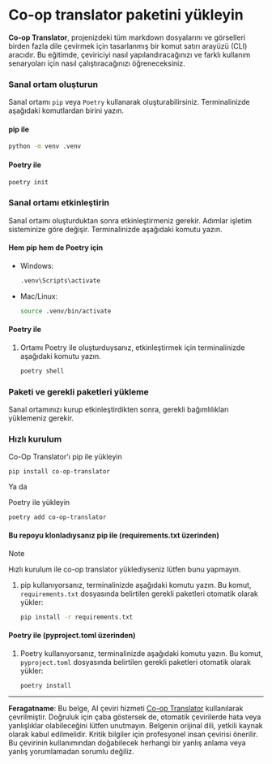 <!--
CO_OP_TRANSLATOR_METADATA:
{
  "original_hash": "510827ad22a2031a50838919c3594828",
  "translation_date": "2025-10-15T03:11:14+00:00",
  "source_file": "getting_started/command-line-guide/install-package.md",
  "language_code": "tr"
}
-->
# Co-op translator paketini yükleyin

**Co-op Translator**, projenizdeki tüm markdown dosyalarını ve görselleri birden fazla dile çevirmek için tasarlanmış bir komut satırı arayüzü (CLI) aracıdır. Bu eğitimde, çeviriciyi nasıl yapılandıracağınızı ve farklı kullanım senaryoları için nasıl çalıştıracağınızı öğreneceksiniz.

### Sanal ortam oluşturun

Sanal ortamı `pip` veya `Poetry` kullanarak oluşturabilirsiniz. Terminalinizde aşağıdaki komutlardan birini yazın.

#### pip ile

```bash
python -m venv .venv
```

#### Poetry ile

```bash
poetry init
```

### Sanal ortamı etkinleştirin

Sanal ortamı oluşturduktan sonra etkinleştirmeniz gerekir. Adımlar işletim sisteminize göre değişir. Terminalinizde aşağıdaki komutu yazın.

#### Hem pip hem de Poetry için

- Windows:

    ```bash
    .venv\Scripts\activate
    ```

- Mac/Linux:

    ```bash
    source .venv/bin/activate
    ```

#### Poetry ile

1. Ortamı Poetry ile oluşturduysanız, etkinleştirmek için terminalinizde aşağıdaki komutu yazın.

    ```bash
    poetry shell
    ```

### Paketi ve gerekli paketleri yükleme

Sanal ortamınızı kurup etkinleştirdikten sonra, gerekli bağımlılıkları yüklemeniz gerekir.

### Hızlı kurulum

Co-Op Translator'ı pip ile yükleyin

```
pip install co-op-translator
```
Ya da 

Poetry ile yükleyin
```
poetry add co-op-translator
```

#### Bu repoyu klonladıysanız pip ile (requirements.txt üzerinden) 

> [!NOTE]
> Hızlı kurulum ile co-op translator yüklediyseniz lütfen bunu yapmayın.

1. pip kullanıyorsanız, terminalinizde aşağıdaki komutu yazın. Bu komut, `requirements.txt` dosyasında belirtilen gerekli paketleri otomatik olarak yükler:

    ```bash
    pip install -r requirements.txt
    ```

#### Poetry ile (pyproject.toml üzerinden)

1. Poetry kullanıyorsanız, terminalinizde aşağıdaki komutu yazın. Bu komut, `pyproject.toml` dosyasında belirtilen gerekli paketleri otomatik olarak yükler:

    ```bash
    poetry install
    ```

---

**Feragatname**:
Bu belge, AI çeviri hizmeti [Co-op Translator](https://github.com/Azure/co-op-translator) kullanılarak çevrilmiştir. Doğruluk için çaba göstersek de, otomatik çevirilerde hata veya yanlışlıklar olabileceğini lütfen unutmayın. Belgenin orijinal dili, yetkili kaynak olarak kabul edilmelidir. Kritik bilgiler için profesyonel insan çevirisi önerilir. Bu çevirinin kullanımından doğabilecek herhangi bir yanlış anlama veya yanlış yorumlamadan sorumlu değiliz.